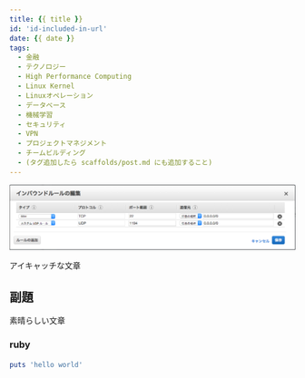 ```yaml
---
title: {{ title }}
id: 'id-included-in-url'
date: {{ date }}
tags:
  - 金融
  - テクノロジー
  - High Performance Computing
  - Linux Kernel
  - Linuxオペレーション
  - データベース
  - 機械学習
  - セキュリティ
  - VPN
  - プロジェクトマネジメント
  - チームビルディング
  - (タグ追加したら scaffolds/post.md にも追加すること)
---
```


<img src="/img/2016/07-14-ec2-inbound-rule.png" alt="AWS EC2でのVPNポート開放" width="auto" height="auto">

アイキャッチな文章

<!-- more -->

<!-- toc -->

## 副題

素晴らしい文章

### ruby

```ruby タイトル何でも書ける.rb
puts 'hello world'
```
